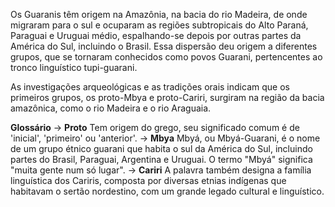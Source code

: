 Os Guaranis têm origem na Amazônia, na bacia do rio Madeira, de onde migraram para o sul e ocuparam as regiões subtropicais do Alto Paraná, Paraguai e Uruguai médio, espalhando-se depois por outras partes da América do Sul, incluindo o Brasil. Essa dispersão deu origem a diferentes grupos, que se tornaram conhecidos como povos Guarani, pertencentes ao tronco linguístico tupi-guarani. 

As investigações arqueológicas e as tradições orais indicam que os primeiros grupos, os proto-Mbya e proto-Cariri, surgiram na região da bacia amazônica, como o rio Madeira e o rio Araguaia.

**Glossário**
-> **Proto** Tem origem do grego, seu significado comum é de 'inicial', 'primeiro' ou 'anterior'.
-> **Mbya** Mbyá, ou Mbyá-Guarani, é o nome de um grupo étnico guarani que habita o sul da América do Sul, incluindo partes do Brasil, Paraguai, Argentina e Uruguai. O termo "Mbyá" significa "muita gente num só lugar".
-> **Cariri** A palavra também designa a família linguística dos Cariris, composta por diversas etnias indígenas que habitavam o sertão nordestino, com um grande legado cultural e linguístico. 
